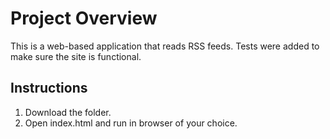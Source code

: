 # Project Overview

This is a web-based application that reads RSS feeds. Tests were added to make sure the site is functional.

## Instructions

1. Download the folder.
2. Open index.html and run in browser of your choice.
